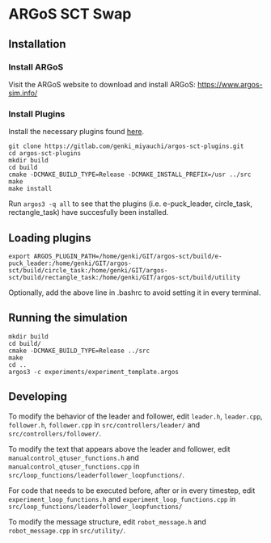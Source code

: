 # ARGoS SCT Swap

## Installation

### Install ARGoS

Visit the ARGoS website to download and install ARGoS: https://www.argos-sim.info/

### Install Plugins

Install the necessary plugins found [here](https://gitlab.com/genki_miyauchi/argos-sct-plugins.git).

```
git clone https://gitlab.com/genki_miyauchi/argos-sct-plugins.git
cd argos-sct-plugins
mkdir build
cd build
cmake -DCMAKE_BUILD_TYPE=Release -DCMAKE_INSTALL_PREFIX=/usr ../src
make
make install
```

Run ```argos3 -q all``` to see that the plugins (i.e. e-puck_leader, circle_task, rectangle_task) have succesfully been installed.

## Loading plugins

```
export ARGOS_PLUGIN_PATH=/home/genki/GIT/argos-sct/build/e-puck_leader:/home/genki/GIT/argos-sct/build/circle_task:/home/genki/GIT/argos-sct/build/rectangle_task:/home/genki/GIT/argos-sct/build/utility
```

Optionally, add the above line in .bashrc to avoid setting it in every terminal.

## Running the simulation

```
mkdir build
cd build/
cmake -DCMAKE_BUILD_TYPE=Release ../src
make
cd ..
argos3 -c experiments/experiment_template.argos
```

## Developing

To modify the behavior of the leader and follower, edit ```leader.h```, ```leader.cpp```, ```follower.h```, ```follower.cpp``` in ```src/controllers/leader/``` and ```src/controllers/follower/```.

To modify the text that appears above the leader and follower, edit ```manualcontrol_qtuser_functions.h``` and ```manualcontrol_qtuser_functions.cpp``` in ```src/loop_functions/leaderfollower_loopfunctions/```.

For code that needs to be executed before, after or in every timestep, edit ```experiment_loop_functions.h``` and ```experiment_loop_functions.cpp``` in ```src/loop_functions/leaderfollower_loopfunctions/```

To modify the message structure, edit ```robot_message.h``` and ```robot_message.cpp``` in ```src/utility/```.
